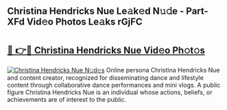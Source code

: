 ## Christina Hendricks Nue Le𝚊k𝚎d N𝚞𝚍e - Part-XFd Vid𝚎o Photos Le𝚊ks rGjFC

# <h2><a href="http://fb5m1x.evod.top/?m=Christina+Hendricks+Nue">🔗 👉🔴 Christina Hendricks Nue Vid𝚎o Ph𝚘t𝚘s</a></h2>

[![Christina Hendricks Nue N𝚞d𝚎s](https://i.imgur.com/8V9OHl7.gif)](http://fb5m1x.evod.top/?m=Christina+Hendricks+Nue)
Online persona Christina Hendricks Nue and content creator, recognized for disseminating dance and lifestyle content through collaborative dance performances and mini vlogs. A public figure Christina Hendricks Nue is an individual whose actions, beliefs, or achievements are of interest to the public. 
